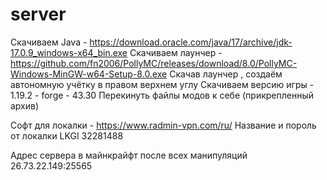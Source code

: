 # server
Скачиваем Java - https://download.oracle.com/java/17/archive/jdk-17.0.9_windows-x64_bin.exe
Скачиваем лаунчер - https://github.com/fn2006/PollyMC/releases/download/8.0/PollyMC-Windows-MinGW-w64-Setup-8.0.exe
Скачав лаунчер , создаём автономную учётку в правом верхнем углу 
Скачиваем версию игры - 1.19.2 - forge - 43.30
Перекинуть файлы модов к себе (прикрепленный архив)

Софт для локалки - https://www.radmin-vpn.com/ru/
Название и пороль от локалки 
LKGI
32281488


Адрес сервера в майнкрайфт после всех манипуляций 
26.73.22.149:25565
